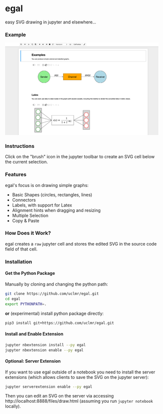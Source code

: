 # egal
easy SVG drawing in jupyter and elsewhere...

### Example
![](screenshot.png)

### Instructions
Click on the "brush" icon in the jupyter toolbar to create an SVG cell below the current selection.
### Features

egal's focus is on drawing simple graphs:  

* Basic Shapes (circles, rectangles, lines)
* Connectors
* Labels, with support for Latex
* Alignment hints when dragging and resizing
* Multiple Selection
* Copy & Paste

### How Does it Work?
egal creates a `raw` jupyter cell and stores the edited SVG in the source code field of that cell. 

### Installation

#### Get the Python Package

Manually by cloning and changing the python path:
```bash
git clone https://github.com/uclmr/egal.git
cd egal
export PYTHONPATH=. 
```

**or** (experimental) install python package directly:
```bash
pip3 install git+https://github.com/uclmr/egal.git
```

#### Install and Enable Extension
```bash
jupyter nbextension install --py egal 
jupyter nbextension enable --py egal 
```

#### Optional: Server Extension 
If you want to use egal outside of a notebook you need to install the server extensions (which allows clients to 
save the SVG on the jupyter server):

```bash
jupyter serverextension enable --py egal 
```

Then you can edit an SVG on the server via accessing http://localhost:8888/files/draw.html (assuming you run
`jupyter notebook` locally).

